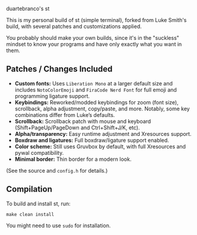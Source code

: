duartebranco's st

This is my personal build of st (simple terminal), forked from Luke Smith's build, with several patches and customizations applied.

You probably should make your own builds, since it's in the "suckless" mindset to know your programs and have only exactly what you want in them.

## Patches / Changes Included

- **Custom fonts:** Uses `Liberation Mono` at a larger default size and includes `NotoColorEmoji` and `FiraCode Nerd Font` for full emoji and programming ligature support.
- **Keybindings:** Reworked/modded keybindings for zoom (font size), scrollback, alpha adjustment, copy/paste, and more. Notably, some key combinations differ from Luke’s defaults.
- **Scrollback:** Scrollback patch with mouse and keyboard (Shift+PageUp/PageDown and Ctrl+Shift+J/K, etc).
- **Alpha/transparency:** Easy runtime adjustment and Xresources support.
- **Boxdraw and ligatures:** Full boxdraw/ligature support enabled.
- **Color scheme:** Still uses Gruvbox by default, with full Xresources and pywal compatibility.
- **Minimal border:** Thin border for a modern look.

(See the source and `config.h` for details.)

## Compilation

To build and install st, run:

```
make clean install
```

You might need to use `sudo` for installation.
